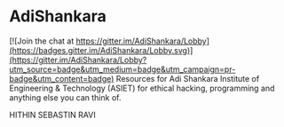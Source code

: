 # AdiShankara

[![Join the chat at https://gitter.im/AdiShankara/Lobby](https://badges.gitter.im/AdiShankara/Lobby.svg)](https://gitter.im/AdiShankara/Lobby?utm_source=badge&utm_medium=badge&utm_campaign=pr-badge&utm_content=badge)
Resources for Adi Shankara Institute of Engineering &amp; Technology (ASIET) for ethical hacking, programming and anything else you can think of.


HITHIN SEBASTIN
RAVI
